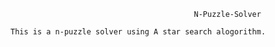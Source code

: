                                              N-Puzzle-Solver
                                             
    This is a n-puzzle solver using A star search alogorithm.
